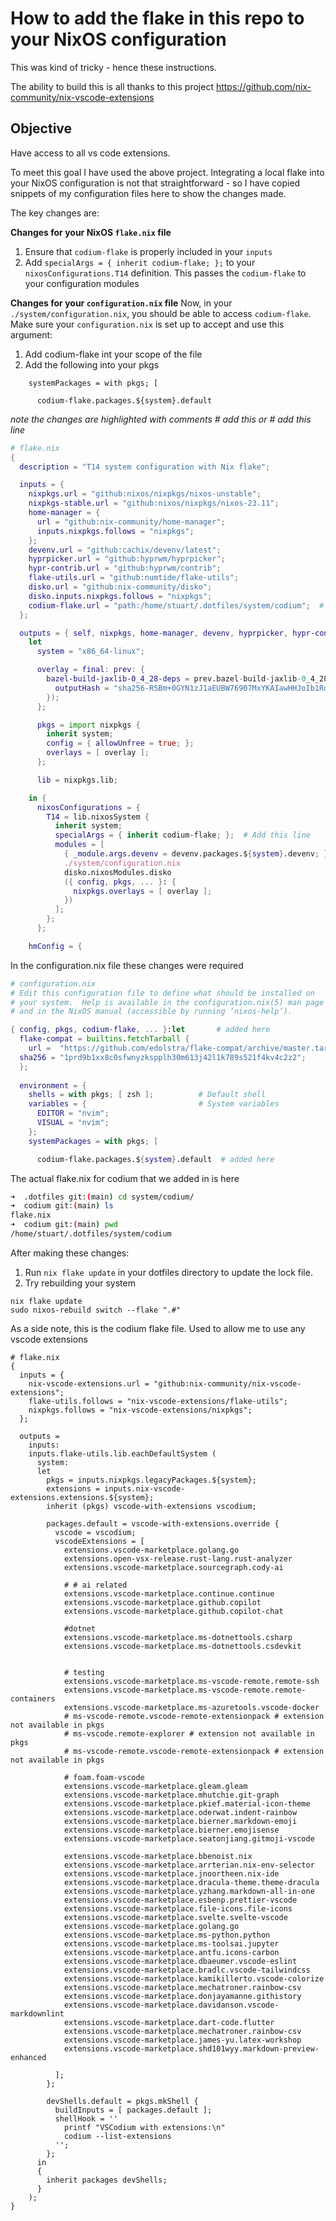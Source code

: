 
# How to add the flake in this repo to your NixOS configuration


This was kind of tricky - hence these instructions. 

The ability to build this is all thanks to this project
https://github.com/nix-community/nix-vscode-extensions


## Objective

Have access to all vs code extensions. 

To meet this goal I have used the above project. 
Integrating a local flake into your NixOS configuration is not that straightforward - so I have copied snippets of my configuration files here to show the changes made.

The key changes are:

**Changes for your NixOS `flake.nix` file**
1. Ensure that `codium-flake` is properly included in your `inputs`
2. Add `specialArgs = { inherit codium-flake; };` to your `nixosConfigurations.T14` definition. This passes the `codium-flake` to your configuration modules

**Changes for your `configuration.nix` file**
Now, in your `./system/configuration.nix`, you should be able to access `codium-flake`. Make sure your `configuration.nix` is set up to accept and use this argument:
1. Add codium-flake int your scope of the file
2. Add the following into your pkgs
```
    systemPackages = with pkgs; [

      codium-flake.packages.${system}.default
```


*note the changes are highlighted with comments # add this or # add this line*

```nix
# flake.nix
{
  description = "T14 system configuration with Nix flake";

  inputs = {
    nixpkgs.url = "github:nixos/nixpkgs/nixos-unstable";
    nixpkgs-stable.url = "github:nixos/nixpkgs/nixos-23.11";
    home-manager = {
      url = "github:nix-community/home-manager";
      inputs.nixpkgs.follows = "nixpkgs";
    };
    devenv.url = "github:cachix/devenv/latest";
    hyprpicker.url = "github:hyprwm/hyprpicker";
    hypr-contrib.url = "github:hyprwm/contrib";
    flake-utils.url = "github:numtide/flake-utils";
    disko.url = "github:nix-community/disko";
    disko.inputs.nixpkgs.follows = "nixpkgs";
    codium-flake.url = "path:/home/stuart/.dotfiles/system/codium";  # add this line
  };

  outputs = { self, nixpkgs, home-manager, devenv, hyprpicker, hypr-contrib, disko, codium-flake, ... }:  # add this
    let
      system = "x86_64-linux";

      overlay = final: prev: {
        bazel-build-jaxlib-0_4_28-deps = prev.bazel-build-jaxlib-0_4_28-deps.overrideAttrs (oldAttrs: {
          outputHash = "sha256-R5Bm+0GYN1zJ1aEUBW76907MxYKAIawHHJoIb1RdsKE=";
        });
      };

      pkgs = import nixpkgs {
        inherit system;
        config = { allowUnfree = true; };
        overlays = [ overlay ];
      };

      lib = nixpkgs.lib;

    in {
      nixosConfigurations = {
        T14 = lib.nixosSystem {
          inherit system;
          specialArgs = { inherit codium-flake; };  # Add this line
          modules = [
            { _module.args.devenv = devenv.packages.${system}.devenv; }
            ./system/configuration.nix
            disko.nixosModules.disko
            ({ config, pkgs, ... }: {
              nixpkgs.overlays = [ overlay ];
            })
          ];
        };
      };

    hmConfig = {
```

In the configuration.nix file these changes were required

```nix
# configuration.nix
# Edit this configuration file to define what should be installed on
# your system.  Help is available in the configuration.nix(5) man page
# and in the NixOS manual (accessible by running ‘nixos-help’).

{ config, pkgs, codium-flake, ... }:let       # added here
  flake-compat = builtins.fetchTarball {
    url =  "https://github.com/edolstra/flake-compat/archive/master.tar.gz";
  sha256 = "1prd9b1xx8c0sfwnyzkspplh30m613j42l1k789s521f4kv4c2z2";
  };
  
  environment = {
    shells = with pkgs; [ zsh ];          # Default shell
    variables = {                         # System variables
      EDITOR = "nvim";
      VISUAL = "nvim";
    };
    systemPackages = with pkgs; [

      codium-flake.packages.${system}.default  # added here
```

The actual flake.nix for codium that we added in is here
```bash
➜  .dotfiles git:(main) cd system/codium/
➜  codium git:(main) ls
flake.nix
➜  codium git:(main) pwd
/home/stuart/.dotfiles/system/codium
```

After making these changes:

1. Run `nix flake update` in your dotfiles directory to update the lock file.
2. Try rebuilding your system

```
nix flake update
sudo nixos-rebuild switch --flake ".#"
```

As a side note, this is the codium flake file. Used to allow me to use any vscode extensions

```
# flake.nix
{
  inputs = {
    nix-vscode-extensions.url = "github:nix-community/nix-vscode-extensions";
    flake-utils.follows = "nix-vscode-extensions/flake-utils";
    nixpkgs.follows = "nix-vscode-extensions/nixpkgs";
  };

  outputs =
    inputs:
    inputs.flake-utils.lib.eachDefaultSystem (
      system:
      let
        pkgs = inputs.nixpkgs.legacyPackages.${system};
        extensions = inputs.nix-vscode-extensions.extensions.${system};
        inherit (pkgs) vscode-with-extensions vscodium;

        packages.default = vscode-with-extensions.override {
          vscode = vscodium;
          vscodeExtensions = [
            extensions.vscode-marketplace.golang.go
            extensions.open-vsx-release.rust-lang.rust-analyzer
            extensions.vscode-marketplace.sourcegraph.cody-ai

            # # ai related
            extensions.vscode-marketplace.continue.continue
            extensions.vscode-marketplace.github.copilot
            extensions.vscode-marketplace.github.copilot-chat

            #dotnet
            extensions.vscode-marketplace.ms-dotnettools.csharp
            extensions.vscode-marketplace.ms-dotnettools.csdevkit


            # testing
            extensions.vscode-marketplace.ms-vscode-remote.remote-ssh
            extensions.vscode-marketplace.ms-vscode-remote.remote-containers
            extensions.vscode-marketplace.ms-azuretools.vscode-docker
            # ms-vscode-remote.vscode-remote-extensionpack # extension not available in pkgs
            # ms-vscode.remote-explorer # extension not available in pkgs
            # ms-vscode-remote.vscode-remote-extensionpack # extension not available in pkgs

            # foam.foam-vscode
            extensions.vscode-marketplace.gleam.gleam
            extensions.vscode-marketplace.mhutchie.git-graph
            extensions.vscode-marketplace.pkief.material-icon-theme
            extensions.vscode-marketplace.oderwat.indent-rainbow
            extensions.vscode-marketplace.bierner.markdown-emoji
            extensions.vscode-marketplace.bierner.emojisense
            extensions.vscode-marketplace.seatonjiang.gitmoji-vscode

            extensions.vscode-marketplace.bbenoist.nix
            extensions.vscode-marketplace.arrterian.nix-env-selector
            extensions.vscode-marketplace.jnoortheen.nix-ide
            extensions.vscode-marketplace.dracula-theme.theme-dracula
            extensions.vscode-marketplace.yzhang.markdown-all-in-one
            extensions.vscode-marketplace.esbenp.prettier-vscode
            extensions.vscode-marketplace.file-icons.file-icons
            extensions.vscode-marketplace.svelte.svelte-vscode
            extensions.vscode-marketplace.golang.go
            extensions.vscode-marketplace.ms-python.python
            extensions.vscode-marketplace.ms-toolsai.jupyter
            extensions.vscode-marketplace.antfu.icons-carbon
            extensions.vscode-marketplace.dbaeumer.vscode-eslint
            extensions.vscode-marketplace.bradlc.vscode-tailwindcss
            extensions.vscode-marketplace.kamikillerto.vscode-colorize
            extensions.vscode-marketplace.mechatroner.rainbow-csv
            extensions.vscode-marketplace.donjayamanne.githistory
            extensions.vscode-marketplace.davidanson.vscode-markdownlint
            extensions.vscode-marketplace.dart-code.flutter
            extensions.vscode-marketplace.mechatroner.rainbow-csv
            extensions.vscode-marketplace.james-yu.latex-workshop
            extensions.vscode-marketplace.shd101wyy.markdown-preview-enhanced

          ];
        };

        devShells.default = pkgs.mkShell {
          buildInputs = [ packages.default ];
          shellHook = ''
            printf "VSCodium with extensions:\n"
            codium --list-extensions
          '';
        };
      in
      {
        inherit packages devShells;
      }
    );
}
```
